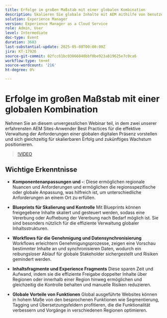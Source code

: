 ```yaml
---
title: Erfolge im großen Maßstab mit einer globalen Kombination
description: Skalieren Sie globale Inhalte mit AEM mithilfe von benutzerdefinierten Komponenten, Blueprints, Workflows und Fragmenten für eine effiziente Kontrolle, Genehmigung und regionale Flexibilität.
solution: Experience Manager
version: Experience Manager as a Cloud Service
role: Admin, User
level: Intermediate
doc-type: Event
duration: 3603
last-substantial-update: 2025-05-08T00:00:00Z
jira: KT-17926
source-git-commit: 02fcc61bc03866040bbf0be923a819625e7c0ca6
workflow-type: tm+mt
source-wordcount: '216'
ht-degree: 0%

---
```



# Erfolge im großen Maßstab mit einer globalen Kombination

Nehmen Sie an diesem unvergesslichen Webinar teil, in dem zwei unserer erfahrensten AEM Sites-Anwender Best Practices für die effektive Verwaltung der Anforderungen einer globalen digitalen Präsenz vorstellen und sich gleichzeitig für skalierbaren Erfolg und zukünftiges Wachstum positionieren.

>[!VIDEO](https://video.tv.adobe.com/v/3457918/?learn=on&enablevpops)

## Wichtige Erkenntnisse

* **Komponentenanpassungen und -**: Diese ermöglichen regionale Nuancen und Anforderungen und ermöglichen die regionsspezifische oder globale Anpassung, was hilfreich ist, um unterschiedliche Anforderungen an einem Ort zu erfüllen.

* **Blueprints für Skalierung und Kontrolle** Mit Blueprints können freigegebene Inhalte skaliert und gesteuert werden, sodass eine Vererbung oder Aufhebung der Vererbung nach Bedarf möglich ist. Sie sind besonders nützlich für die effiziente Verwaltung globaler Inhaltsstrukturen.

* **Workflows für die Genehmigung und Datensynchronisierung** Workflows erleichtern Genehmigungsprozesse, zeigen eine Vorschau bestimmter Inhalte an und synchronisieren Daten, wodurch ein reibungsloser Ablauf für globale Stakeholder sichergestellt und Risiken gemindert werden.

* **Inhaltsfragmente und Experience Fragments** Diese sparen Zeit und Aufwand, indem sie die effiziente Freigabe doppelter Inhalte über Regionen oder innerhalb einer Region hinweg ermöglichen und gleichzeitig die Kontrolle behalten und manuelle Risiken reduzieren.

* **Globale Vorteile von Funktionen** Global ausgeführte Websites können in hohem Maße von den besprochenen Funktionen wie Segmentierung, Tagging und Übersetzungsfeldern profitieren, die die Funktionalität verbessern und Vorgänge in verschiedenen Regionen optimieren.
